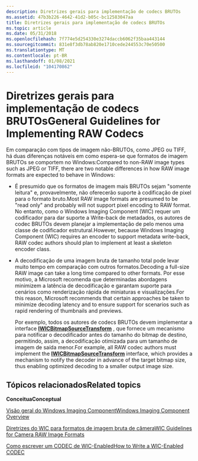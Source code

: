 ```yaml
---
description: Diretrizes gerais para implementação de codecs BRUTOs
ms.assetid: 47b3b226-4642-41d2-b05c-bc12583047aa
title: Diretrizes gerais para implementação de codecs BRUTOs
ms.topic: article
ms.date: 05/31/2018
ms.openlocfilehash: 7f774e5d254330e3274daccb6062f35baa443144
ms.sourcegitcommit: 831e8f3db78ab820e1710cede244553c70e50500
ms.translationtype: MT
ms.contentlocale: pt-BR
ms.lasthandoff: 01/08/2021
ms.locfileid: "104170862"
---
```

# <a name="general-guidelines-for-implementing-raw-codecs"></a><span data-ttu-id="b9af7-103">Diretrizes gerais para implementação de codecs BRUTOs</span><span class="sxs-lookup"><span data-stu-id="b9af7-103">General Guidelines for Implementing RAW Codecs</span></span>

<span data-ttu-id="b9af7-104">Em comparação com tipos de imagem não-BRUTOs, como JPEG ou TIFF, há duas diferenças notáveis em como espera-se que formatos de imagem BRUTOs se comportem no Windows:</span><span class="sxs-lookup"><span data-stu-id="b9af7-104">Compared to non-RAW image types such as JPEG or TIFF, there are two notable differences in how RAW image formats are expected to behave in Windows:</span></span>

-   <span data-ttu-id="b9af7-105">É presumido que os formatos de imagem mais BRUTOs sejam "somente leitura" e, provavelmente, não oferecerão suporte à codificação de pixel para o formato bruto.</span><span class="sxs-lookup"><span data-stu-id="b9af7-105">Most RAW image formats are presumed to be "read only" and probably will not support pixel encoding to RAW format.</span></span> <span data-ttu-id="b9af7-106">No entanto, como o Windows Imaging Component (WIC) requer um codificador para dar suporte a Write-back de metadados, os autores de codec BRUTOs devem planejar a implementação de pelo menos uma classe de codificador estrutural.</span><span class="sxs-lookup"><span data-stu-id="b9af7-106">However, because Windows Imaging Component (WIC) requires an encoder to support metadata write-back, RAW codec authors should plan to implement at least a skeleton encoder class.</span></span>
-   <span data-ttu-id="b9af7-107">A decodificação de uma imagem bruta de tamanho total pode levar muito tempo em comparação com outros formatos.</span><span class="sxs-lookup"><span data-stu-id="b9af7-107">Decoding a full-size RAW image can take a long time compared to other formats.</span></span> <span data-ttu-id="b9af7-108">Por esse motivo, a Microsoft recomenda que determinadas abordagens minimizem a latência de decodificação e garantam suporte para cenários como renderização rápida de miniaturas e visualizações.</span><span class="sxs-lookup"><span data-stu-id="b9af7-108">For this reason, Microsoft recommends that certain approaches be taken to minimize decoding latency and to ensure support for scenarios such as rapid rendering of thumbnails and previews.</span></span>

    <span data-ttu-id="b9af7-109">Por exemplo, todos os autores de codecs BRUTOs devem implementar a interface [**IWICBitmapSourceTransform**](/windows/desktop/api/Wincodec/nn-wincodec-iwicbitmapsourcetransform) , que fornece um mecanismo para notificar o decodificador antes do tamanho do bitmap de destino, permitindo, assim, a decodificação otimizada para um tamanho de imagem de saída menor.</span><span class="sxs-lookup"><span data-stu-id="b9af7-109">For example, all RAW codec authors must implement the [**IWICBitmapSourceTransform**](/windows/desktop/api/Wincodec/nn-wincodec-iwicbitmapsourcetransform) interface, which provides a mechanism to notify the decoder in advance of the target bitmap size, thus enabling optimized decoding to a smaller output image size.</span></span>

## <a name="related-topics"></a><span data-ttu-id="b9af7-110">Tópicos relacionados</span><span class="sxs-lookup"><span data-stu-id="b9af7-110">Related topics</span></span>

<dl> <dt>

<span data-ttu-id="b9af7-111">**Conceitua**</span><span class="sxs-lookup"><span data-stu-id="b9af7-111">**Conceptual**</span></span>
</dt> <dt>

[<span data-ttu-id="b9af7-112">Visão geral do Windows Imaging Component</span><span class="sxs-lookup"><span data-stu-id="b9af7-112">Windows Imaging Component Overview</span></span>](-wic-about-windows-imaging-codec.md)
</dt> <dt>

[<span data-ttu-id="b9af7-113">Diretrizes do WIC para formatos de imagem bruta de câmera</span><span class="sxs-lookup"><span data-stu-id="b9af7-113">WIC Guidelines for Camera RAW Image Formats</span></span>](-wic-rawguidelines.md)
</dt> <dt>

[<span data-ttu-id="b9af7-114">Como escrever um CODEC de WIC-Enabled</span><span class="sxs-lookup"><span data-stu-id="b9af7-114">How to Write a WIC-Enabled CODEC</span></span>](-wic-howtowriteacodec.md)
</dt> </dl>

 

 



